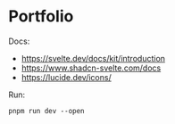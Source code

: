 # Portfolio

Docs:
- https://svelte.dev/docs/kit/introduction
- https://www.shadcn-svelte.com/docs
- https://lucide.dev/icons/

Run:
```
pnpm run dev --open
``` 
